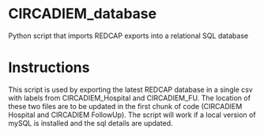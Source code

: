 # CIRCADIEM_database
Python script that imports REDCAP exports into a relational SQL database

# Instructions
This script is used by exporting the latest REDCAP database in a single csv with labels from CIRCADIEM_Hospital and CIRCADIEM_FU.
The location of these two files are to be updated in the first chunk of code (CIRCADIEM Hospital and CIRCADIEM FollowUp).
The script will work if a local version of mySQL is installed and the sql details are updated.
